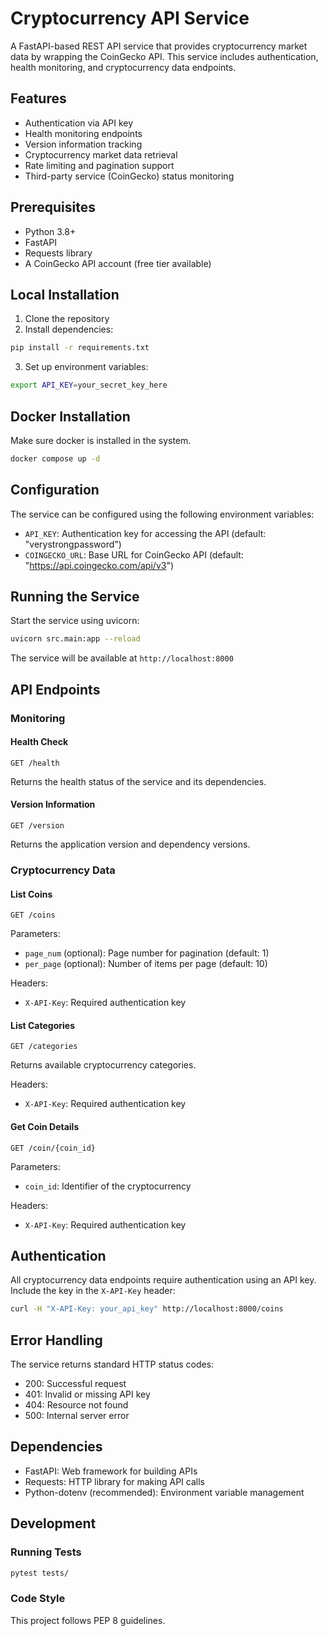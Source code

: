 # Cryptocurrency API Service

A FastAPI-based REST API service that provides cryptocurrency market data by wrapping the CoinGecko API. This service includes authentication, health monitoring, and cryptocurrency data endpoints.

## Features

- Authentication via API key
- Health monitoring endpoints
- Version information tracking
- Cryptocurrency market data retrieval
- Rate limiting and pagination support
- Third-party service (CoinGecko) status monitoring

## Prerequisites

- Python 3.8+
- FastAPI
- Requests library
- A CoinGecko API account (free tier available)

## Local Installation

1. Clone the repository
2. Install dependencies:

```bash
pip install -r requirements.txt
```

3. Set up environment variables:

```bash
export API_KEY=your_secret_key_here
```

## Docker Installation

Make sure docker is installed in the system.

```bash
docker compose up -d
```

## Configuration

The service can be configured using the following environment variables:

- `API_KEY`: Authentication key for accessing the API (default: "verystrongpassword")
- `COINGECKO_URL`: Base URL for CoinGecko API (default: "https://api.coingecko.com/api/v3")

## Running the Service

Start the service using uvicorn:

```bash
uvicorn src.main:app --reload
```

The service will be available at `http://localhost:8000`

## API Endpoints

### Monitoring

#### Health Check

```
GET /health
```

Returns the health status of the service and its dependencies.

#### Version Information

```
GET /version
```

Returns the application version and dependency versions.

### Cryptocurrency Data

#### List Coins

```
GET /coins
```

Parameters:

- `page_num` (optional): Page number for pagination (default: 1)
- `per_page` (optional): Number of items per page (default: 10)

Headers:

- `X-API-Key`: Required authentication key

#### List Categories

```
GET /categories
```

Returns available cryptocurrency categories.

Headers:

- `X-API-Key`: Required authentication key

#### Get Coin Details

```
GET /coin/{coin_id}
```

Parameters:

- `coin_id`: Identifier of the cryptocurrency

Headers:

- `X-API-Key`: Required authentication key

## Authentication

All cryptocurrency data endpoints require authentication using an API key. Include the key in the `X-API-Key` header:

```bash
curl -H "X-API-Key: your_api_key" http://localhost:8000/coins
```

## Error Handling

The service returns standard HTTP status codes:

- 200: Successful request
- 401: Invalid or missing API key
- 404: Resource not found
- 500: Internal server error

## Dependencies

- FastAPI: Web framework for building APIs
- Requests: HTTP library for making API calls
- Python-dotenv (recommended): Environment variable management

## Development

### Running Tests

```bash
pytest tests/
```

### Code Style

This project follows PEP 8 guidelines.
